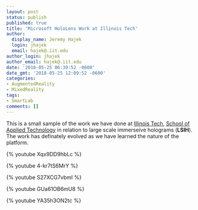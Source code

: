 ```yaml
---
layout: post
status: publish
published: true
title: 'Microsoft HoloLens Work at Illinois Tech'
author:
  display_name: Jeremy Hajek
  login: jhajek
  email: hajek@.iit.edu
author_login: jhajek
author_email: hajek@.iit.edu
date: '2018-05-25 06:39:52 -0600'
date_gmt: '2018-05-25 12:09:52 -0600'
categories:
- AugmentedReality
- MixedReality
tags: 
- SmartLab
comments: []
---
```


This is a small sample of the work we have done at [Illinois Tech](https://web.iit.edu "IIT URL"), [School of Applied Technology](https://appliedtech.iit.edu/ "SAT") in relation to large scale immerseive holograms (**LSIH**).   The work has definately evolved as we have learned the nature of the platform.

{% youtube Xqx9DD9hbLc %}

{% youtube 4-kr7tS6MrY %}

{% youtube S27XCG7vbmI %}

{% youtube GUa61OB6mU8 %}

{% youtube YA35h3ON2tc %}


